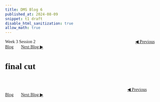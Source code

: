 ```yaml
---
title: DMS Blog 6
published_at: 2024-08-09
snippet: t1 draft
disable_html_sanitization: true
allow_math: true
---
```

<font face="Times New Roman">
Week 3 Session 2
<a href="https://d20502-d-dms1-blog-38.deno.dev/fifth-blog-post" class="button" style="margin-left:23em">◀︎ Previous Blog</a>&nbsp;&nbsp;&nbsp;&nbsp;&nbsp;&nbsp;
<a href="https://d20502-d-dms1-blog-38.deno.dev/seventh-blog-post" class="button">Next Blog ▶︎</a>

# final cut


<br></br>
<a href="https://d20502-d-dms1-blog-38.deno.dev/fifth-blog-post" class="button" style="margin-left:28.46em">◀︎ Previous Blog</a>&nbsp;&nbsp;&nbsp;&nbsp;&nbsp;&nbsp;
<a href="https://d20502-d-dms1-blog-38.deno.dev/seventh-blog-post" class="button">Next Blog ▶︎</a>
</font>